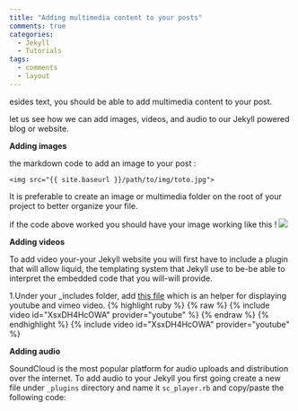```yaml
---
title: "Adding multimedia content to your posts"
comments: true
categories:
  - Jekyll
  - Tutorials
tags:
  - comments
  - layout
---
```


esides text, you should be able to add multimedia content to your post.

let us see how we can add images, videos, and audio to our Jekyll powered blog or website.


**Adding images**

the markdown code to add an image to your post :


`<img src="{{ site.baseurl }}/path/to/img/toto.jpg">`

It is preferable to create an image or multimedia folder on the root of your project to better organize your file.

if the code above worked you should have your image working like this !
<img src="{{ site.baseurl }}/assets/images/markdown.jpg">


**Adding videos**

To add video your-your Jekyll website you will first have to include a plugin that will allow liquid, the templating system that Jekyll use to be-be able to interpret the embedded code that you will-will provide.

1.Under your _includes folder, add [this file](https://github.com/IziDevSpot/blog/blob/master/_includes/video) which is an helper for displaying youtube and vimeo video.
{% highlight ruby %}
{% raw %}
{% include video id="XsxDH4HcOWA" provider="youtube" %}
{% endraw %}
{% endhighlight %}
{% include video id="XsxDH4HcOWA" provider="youtube" %}



**Adding audio**

SoundCloud is the most popular platform for audio uploads and distribution over the internet. 
To add audio to your Jekyll you first going create a new file under  `_plugins` directory and name it  `sc_player.rb` and copy/paste the following code:
